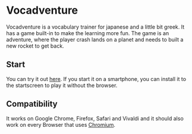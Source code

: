 # Vocadventure

Vocadventure is a vocabulary trainer for japanese and a little bit greek. It has a game built-in to make the learning more fun. The game is an adventure, where the player crash lands on a planet and needs to built a new rocket to get back.

## Start

You can try it out [here](https://momohunter.github.io/Vocadventure). If you start it on a smartphone, you can install it to the startscreen to play it without the browser.

## Compatibility

It works on Google Chrome, Firefox, Safari and Vivaldi and it should also work on every Browser that uses [Chromium](https://en.wikipedia.org/wiki/Chromium_(web_browser)#Browsers_based_on_Chromium).